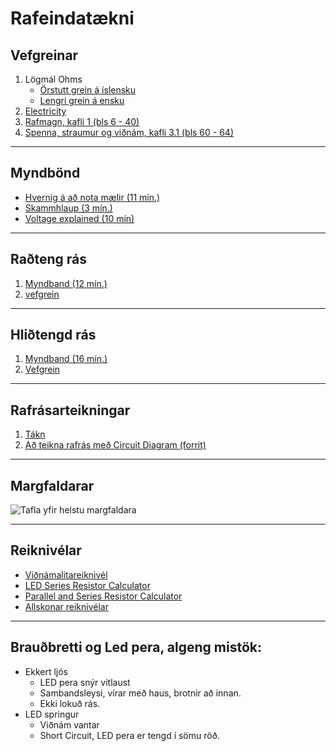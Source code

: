 # Rafeindatækni

## Vefgreinar
1. Lögmál Ohms
    - [Örstutt grein á íslensku](https://is.wikipedia.org/wiki/Ohmslögmál)
    - [Lengri grein á ensku](https://en.wikipedia.org/wiki/Ohm%27s_law)
1. [Electricity](https://www.instructables.com/Electricity-2/)
1. [Rafmagn, kafli 1 (bls 6 - 40)](https://vefir.mms.is/flettibaekur/namsefni/edlisfraedi1/#6)
1. [Spenna, straumur og viðnám, kafli 3.1 (bls 60 - 64)](https://vefir.mms.is/flettibaekur/namsefni/edlisfraedi2/#60)
<!-- 1. [Direct Current (DC)](https://www.allaboutcircuits.com/textbook/direct-current/) -->

---

## Myndbönd

- [Hvernig á að nota mælir (11 mín.)](https://youtu.be/SLkPtmnglOI)
- [Skammhlaup (3 mín.)](https://www.youtube.com/watch?v=RjdyCXmDtb8)
- [Voltage explained (10 mín)](https://www.youtube.com/watch?v=w82aSjLuD_8&list=PLWv9VM947MKi_7yJ0_FCfzTBXpQU-Qd3K&index=4)

---

## Raðteng rás 
1. [Myndband (12 mín.)](https://www.youtube.com/watch?v=VV6tZ3Aqfuc&list=PLWv9VM947MKi_7yJ0_FCfzTBXpQU-Qd3K&index=4) 
1. [vefgrein](https://www.allaboutcircuits.com/textbook/direct-current/chpt-5/simple-series-circuits/)

---

## Hliðtengd rás
1. [Myndband (16 mín.)](https://www.youtube.com/watch?v=5uyJezQNSHw&list=PLWv9VM947MKi_7yJ0_FCfzTBXpQU-Qd3K&index=6)
1. [Vefgrein](https://www.allaboutcircuits.com/textbook/direct-current/chpt-5/simple-parallel-circuits/)

---

## Rafrásarteikningar 
1. [Tákn](https://learn.sparkfun.com/tutorials/how-to-read-a-schematic) 
1. [Að teikna rafrás með Circuit Diagram (forrit)](https://www.circuit-diagram.org/)
<!-- 1. [Reading Schematics (myndbönd)](https://www.youtube.com/playlist?list=PLRIGIzu0Z7KlgW8opExMBJRRqzabtFUkC) -->

---

## Margfaldarar
![Tafla yfir helstu margfaldara](https://electricala2z.com/wp-content/uploads/2019/07/word-image-42-e1562931424563.png)

---

## Reiknivélar
- [Viðnámalitareiknivél](https://resistorcolorcodecalc.com/)
- [LED Series Resistor Calculator](https://www.digikey.com/en/resources/conversion-calculators/conversion-calculator-led-series-resistor)
- [Parallel and Series Resistor Calculator](https://www.digikey.com/en/resources/conversion-calculators/conversion-calculator-parallel-and-series-resistor)
- [Allskonar reiknivélar](https://www.digikey.com/en/resources/online-conversion-calculators)

---

## Brauðbretti og Led pera, algeng mistök:

* Ekkert ljós
    - LED pera snýr vitlaust
    - Sambandsleysi, vírar með haus, brotnir að innan.
    - Ekki lokuð rás.
* LED springur
    - Viðnám vantar
    - Short Circuit, LED pera er tengd í sömu röð.
